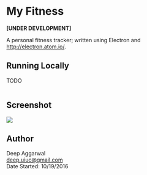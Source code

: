 My Fitness
==========
 
**[UNDER DEVELOPMENT]**

A personal fitness tracker; written using Electron and <http://electron.atom.io/>.

Running Locally
---------------
TODO
```sh
```

Screenshot
----------
![](TODO)

Author
------
Deep Aggarwal  
deep.uiuc@gmail.com  
Date Started: 10/19/2016  
